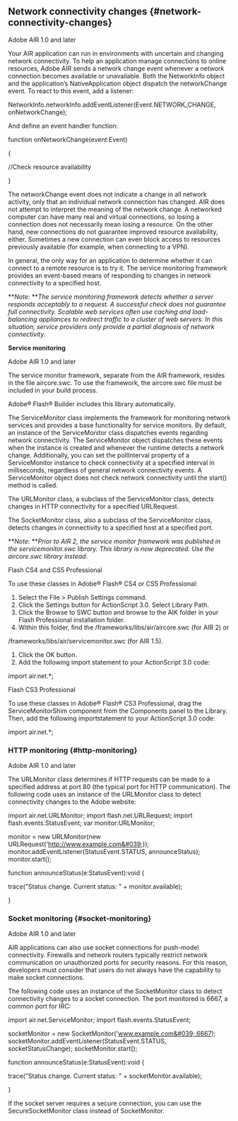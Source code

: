 ## Network connectivity changes {#network-connectivity-changes}

Adobe AIR 1.0 and later

Your AIR application can run in environments with uncertain and changing network connectivity. To help an application manage connections to online resources, Adobe AIR sends a network change event whenever a network connection becomes available or unavailable. Both the NetworkInfo object and the application’s NativeApplication object dispatch the networkChange event. To react to this event, add a listener:

NetworkInfo.networkInfo.addEventListener(Event.NETWORK_CHANGE, onNetworkChange);

And define an event handler function:

function onNetworkChange(event:Event)

{

//Check resource availability

}

The networkChange event does not indicate a change in all network activity, only that an individual network connection has changed. AIR does not attempt to interpret the meaning of the network change. A networked computer can have many real and virtual connections, so losing a connection does not necessarily mean losing a resource. On the other hand, new connections do not guarantee improved resource availability, either. Sometimes a new connection can even block access to resources previously available (for example, when connecting to a VPN).

In general, the only way for an application to determine whether it can connect to a remote resource is to try it. The service monitoring framework provides an event-based means of responding to changes in network connectivity to a specified host.

**_Note:_ **_The service monitoring framework detects whether a server responds acceptably to a request. A successful check does not guarantee full connectivity. Scalable web services often use caching and load-balancing appliances to redirect traffic to a cluster of web servers. In this situation, service providers only provide a partial diagnosis of network connectivity._

**Service monitoring**

Adobe AIR 1.0 and later

The service monitor framework, separate from the AIR framework, resides in the file aircore.swc. To use the framework, the aircore.swc file must be included in your build process.

Adobe® Flash® Builder includes this library automatically.

The ServiceMonitor class implements the framework for monitoring network services and provides a base functionality for service monitors. By default, an instance of the ServiceMonitor class dispatches events regarding network connectivity. The ServiceMonitor object dispatches these events when the instance is created and whenever the runtime detects a network change. Additionally, you can set the pollInterval property of a ServiceMonitor instance to check connectivity at a specified interval in milliseconds, regardless of general network connectivity events. A ServiceMonitor object does not check network connectivity until the start() method is called.

The URLMonitor class, a subclass of the ServiceMonitor class, detects changes in HTTP connectivity for a specified URLRequest.

The SocketMonitor class, also a subclass of the ServiceMonitor class, detects changes in connectivity to a specified host at a specified port.

**_Note:_ **_Prior to AIR 2, the service monitor framework was published in the servicemonitor.swc library. This library is now deprecated. Use the aircore.swc library instead._

Flash CS4 and CS5 Professional

To use these classes in Adobe® Flash® CS4 or CS5 Professional:

1.  Select the File &gt; Publish Settings command.
2.  Click the Settings button for ActionScript 3.0\. Select Library Path.
3.  Click the Browse to SWC button and browse to the AIK folder in your Flash Professional installation folder.
4.  Within this folder, find the /frameworks/libs/air/aircore.swc (for AIR 2) or

/frameworks/libs/air/servicemonitor.swc (for AIR 1.5).

1.  Click the OK button.
2.  Add the following import statement to your ActionScript 3.0 code:

import air.net.*;

Flash CS3 Professional

To use these classes in Adobe® Flash® CS3 Professional, drag the ServiceMonitorShim component from the Components panel to the Library. Then, add the following importstatement to your ActionScript 3.0 code:

import air.net.*;

### HTTP monitoring {#http-monitoring}

Adobe AIR 1.0 and later

The URLMonitor class determines if HTTP requests can be made to a specified address at port 80 (the typical port for HTTP communication). The following code uses an instance of the URLMonitor class to detect connectivity changes to the Adobe website:

import air.net.URLMonitor; import flash.net.URLRequest; import flash.events.StatusEvent; var monitor:URLMonitor;

monitor = new URLMonitor(new URLRequest(&#039;http://www.example.com&#039;)); monitor.addEventListener(StatusEvent.STATUS, announceStatus); monitor.start();

function announceStatus(e:StatusEvent):void {

trace(&quot;Status change. Current status: &quot; + monitor.available);

}

### Socket monitoring {#socket-monitoring}

Adobe AIR 1.0 and later

AIR applications can also use socket connections for push-model connectivity. Firewalls and network routers typically restrict network communication on unauthorized ports for security reasons. For this reason, developers must consider that users do not always have the capability to make socket connections.

The following code uses an instance of the SocketMonitor class to detect connectivity changes to a socket connection. The port monitored is 6667, a common port for IRC:

import air.net.ServiceMonitor; import flash.events.StatusEvent;

socketMonitor = new SocketMonitor(&#039;www.example.com&#039;,6667); socketMonitor.addEventListener(StatusEvent.STATUS, socketStatusChange); socketMonitor.start();

function announceStatus(e:StatusEvent):void {

trace(&quot;Status change. Current status: &quot; + socketMonitor.available);

}

If the socket server requires a secure connection, you can use the SecureSocketMonitor class instead of SocketMonitor.